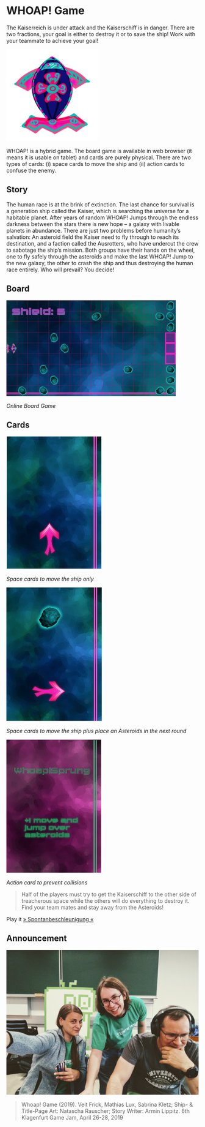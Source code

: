 # WHOAP! Game
The Kaiserreich is under attack and the Kaiserschiff is in danger. There are two fractions, your goal is either to destroy it or to save the ship! Work with your teammate to achieve your goal!

![Kaiser-Ship](/src/assets/img/whoap_ship.png)

WHOAP! is a hybrid game. The board game is available in web browser (it means it is usable on tablet) and cards are purely physical. There are two types of cards: (i) space cards to move the ship and (ii) action cards to confuse the enemy.

## Story

The human race is at the brink of extinction. The last chance for survival is a generation ship called the Kaiser, which is searching the universe for a habitable planet. After years of random WHOAP! Jumps through the endless darkness between the stars there is new hope – a galaxy with livable planets in abundance. There are just two problems before humanity’s salvation: An asteroid field the Kaiser need to fly through to reach its destination, and a faction called the Ausrotters, who have undercut the crew to sabotage the ship’s mission. Both groups have their hands on the wheel, one to fly safely through the asteroids and make the last WHOAP! Jump to the new galaxy, the other to crash the ship and thus destroying the human race entirely. Who will prevail? You decide!


## Board
<img alt="Board" src="/screenshots/board_game.png" height="250">

*Online Board Game*


## Cards
<img alt="Space-Card-Move" src="/screenshots/card_space_move.png" width="250">

*Space cards to move the ship only*

<img alt="Space-Card-Event" src="/screenshots/card_space_event.png" width="250">

*Space cards to move the ship plus place an Asteroids in the next round*

<img alt="Card-Action" src="/screenshots/card_action.png" width="250">

*Action card to prevent collisions*

> Half of the players must try to get the Kaiserschiff to the other side of treacherous space while the others will do everything to destroy it. Find your team mates and stay away from the Asteroids!

Play it [» Spontanbeschleunigung «](https://skletz.github.io/whoap/src)

## Announcement

![Team-Awesome](/graphics/team_awesome.jpg)


> Whoap! Game (2019). Veit Frick, Mathias Lux, Sabrina Kletz; Ship- & Title-Page Art: Natascha Rauscher; Story Writer: Armin Lippitz. 6th Klagenfurt Game Jam, April 26-28, 2019
